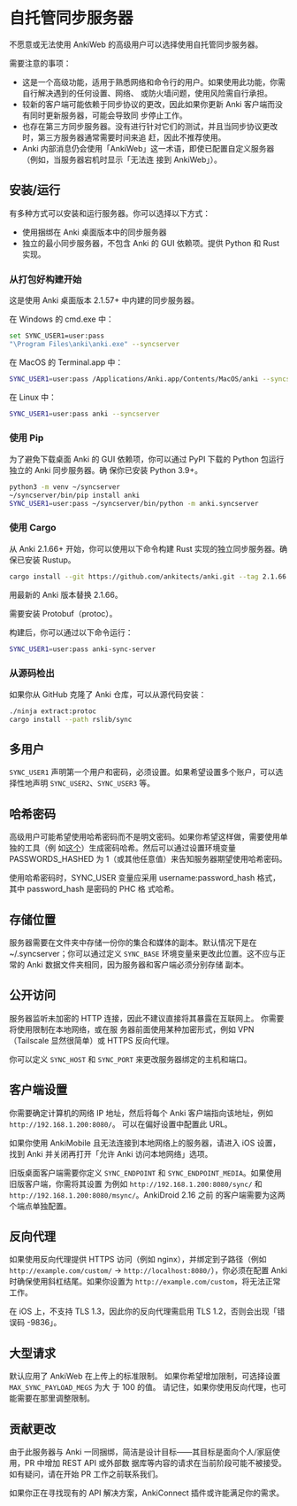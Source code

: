 # 自托管同步服务器

不愿意或无法使用 AnkiWeb 的高级用户可以选择使用自托管同步服务器。

需要注意的事项：

- 这是一个高级功能，适用于熟悉网络和命令行的用户。如果使用此功能，你需自行解决遇到的任何设置、网络、
  或防火墙问题，使用风险需自行承担。
- 较新的客户端可能依赖于同步协议的更改，因此如果你更新 Anki 客户端而没有同时更新服务器，可能会导致同
  步停止工作。
- 也存在第三方同步服务器。没有进行针对它们的测试，并且当同步协议更改时，第三方服务器通常需要时间来追
  赶，因此不推荐使用。
- Anki 内部消息仍会使用「AnkiWeb」这一术语，即使已配置自定义服务器（例如，当服务器宕机时显示「无法连
  接到 AnkiWeb」）。

## 安装/运行

有多种方式可以安装和运行服务器。你可以选择以下方式：

- 使用捆绑在 Anki 桌面版本中的同步服务器
- 独立的最小同步服务器，不包含 Anki 的 GUI 依赖项。提供 Python 和 Rust 实现。

### 从打包好构建开始

这是使用 Anki 桌面版本 2.1.57+ 中内建的同步服务器。

在 Windows 的 cmd.exe 中：

```bash
set SYNC_USER1=user:pass
"\Program Files\anki\anki.exe" --syncserver
```

在 MacOS 的 Terminal.app 中：

```bash
SYNC_USER1=user:pass /Applications/Anki.app/Contents/MacOS/anki --syncserver
```

在 Linux 中：

```bash
SYNC_USER1=user:pass anki --syncserver
```

### 使用 Pip

为了避免下载桌面 Anki 的 GUI 依赖项，你可以通过 PyPI 下载的 Python 包运行独立的 Anki 同步服务器。确
保你已安装 Python 3.9+。

```bash
python3 -m venv ~/syncserver
~/syncserver/bin/pip install anki
SYNC_USER1=user:pass ~/syncserver/bin/python -m anki.syncserver
```

### 使用 Cargo

从 Anki 2.1.66+ 开始，你可以使用以下命令构建 Rust 实现的独立同步服务器。确保已安装 Rustup。

```bash
cargo install --git https://github.com/ankitects/anki.git --tag 2.1.66 anki-sync-server
```

用最新的 Anki 版本替换 2.1.66。

需要安装 Protobuf（protoc）。

构建后，你可以通过以下命令运行：

```bash
SYNC_USER1=user:pass anki-sync-server
```

### 从源码检出

如果你从 GitHub 克隆了 Anki 仓库，可以从源代码安装：

```bash
./ninja extract:protoc
cargo install --path rslib/sync
```

## 多用户

`SYNC_USER1` 声明第一个用户和密码，必须设置。如果希望设置多个账户，可以选择性地声明
`SYNC_USER2`、`SYNC_USER3` 等。

## 哈希密码

高级用户可能希望使用哈希密码而不是明文密码。如果你希望这样做，需要使用单独的工具（例
如[这个](https://git.sr.ht/~laalsaas/pbkdf2-password-hash)）生成密码哈希。然后可以通过设置环境变量
PASSWORDS_HASHED 为 1（或其他任意值）来告知服务器期望使用哈希密码。

使用哈希密码时，SYNC_USER 变量应采用 username:password_hash 格式，其中 password_hash 是密码的 PHC 格
式哈希。

## 存储位置

服务器需要在文件夹中存储一份你的集合和媒体的副本。默认情况下是在 ~/.syncserver；你可以通过定义
`SYNC_BASE` 环境变量来更改此位置。这不应与正常的 Anki 数据文件夹相同，因为服务器和客户端必须分别存储
副本。

## 公开访问

服务器监听未加密的 HTTP 连接，因此不建议直接将其暴露在互联网上。 你需要将使用限制在本地网络，或在服
务器前面使用某种加密形式，例如 VPN（Tailscale 显然很简单）或 HTTPS 反向代理。

你可以定义 `SYNC_HOST` 和 `SYNC_PORT` 来更改服务器绑定的主机和端口。

## 客户端设置

你需要确定计算机的网络 IP 地址，然后将每个 Anki 客户端指向该地址，例如
`http://192.168.1.200:8080/`。 可以在偏好设置中配置此 URL。

如果你使用 AnkiMobile 且无法连接到本地网络上的服务器，请进入 iOS 设置，找到 Anki 并关闭再打开「允许
Anki 访问本地网络」选项。

旧版桌面客户端需要你定义 `SYNC_ENDPOINT` 和 `SYNC_ENDPOINT_MEDIA`。如果使用旧版客户端，你需将其设置
为例如 `http://192.168.1.200:8080/sync/` 和 `http://192.168.1.200:8080/msync/`。AnkiDroid 2.16 之前
的客户端需要为这两个端点单独配置。

## 反向代理

如果使用反向代理提供 HTTPS 访问（例如 nginx），并绑定到子路径（例如 `http://example.com/custom/` ->
`http://localhost:8080/`），你必须在配置 Anki 时确保使用斜杠结尾。如果你设置为
`http://example.com/custom`，将无法正常工作。

在 iOS 上，不支持 TLS 1.3，因此你的反向代理需启用 TLS 1.2，否则会出现「错误码 -9836」。

## 大型请求

默认应用了 AnkiWeb 在上传上的标准限制。 如果你希望增加限制，可选择设置 `MAX_SYNC_PAYLOAD_MEGS` 为大
于 100 的值。 请记住，如果你使用反向代理，也可能需要在那里调整限制。

## 贡献更改

由于此服务器与 Anki 一同捆绑，简洁是设计目标——其目标是面向个人/家庭使用，PR 中增加 REST API 或外部数
据库等内容的请求在当前阶段可能不被接受。如有疑问，请在开始 PR 工作之前联系我们。

如果你正在寻找现有的 API 解决方案，AnkiConnect 插件或许能满足你的需求。
